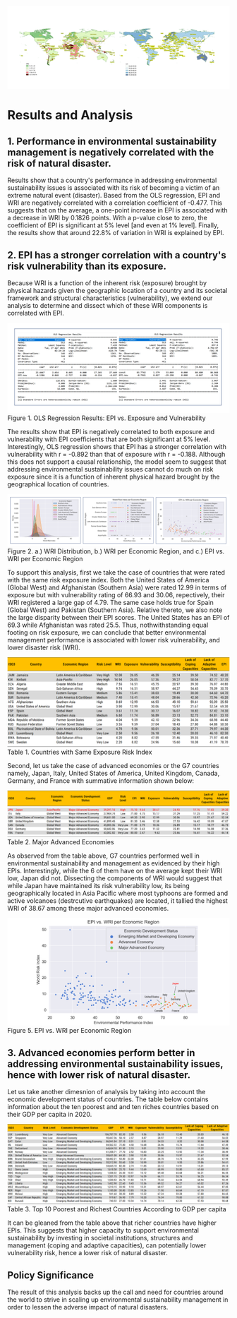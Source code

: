 ![](https://github.com/jsacoba/pai789_finalproject/blob/main/aes-folder/joined_maps.png)

# Results and Analysis

## 1. Performance in environmental sustainability management is negatively correlated with the risk of natural disaster.

Results show that a country's performance in addressing environmental sustainability issues is associated with its risk of becoming a victim of an extreme natural event (disaster). Based from the OLS regression, EPI and WRI are negatively correlated with a correlation coefficient of -0.477. This suggests that on the average, a one-point increase in EPI is associated with a decrease in WRI by 0.1826 points. With a p-value close to zero, the coefficient of EPI is significant at 5% level [and even at 1% level]. Finally, the results show that around 22.8% of variation in WRI is explained by EPI. 

## 2. EPI has a stronger correlation with a country's risk vulnerability than its exposure.

Because WRI is a function of the inherent risk (exposure) brought by physical hazards given the geographic location of a country and its societal framework and structural characteristics (vulnerability), we extend our analysis to determine and dissect which of these WRI components is correlated with EPI.

![OLS Exposure and Vulnerability](https://github.com/jsacoba/pai789_finalproject/blob/main/script5_analyze/to_RESULTS.MD/ols.png)
Figure 1. OLS Regression Results: EPI vs. Exposure and Vulnerability


The results show that EPI is negatively correlated to both exposure and vulnerability with EPI coefficients that are both significant at 5% level. Interestingly, OLS regression shows that EPI has a stronger correlation with vulnerability with r = -0.892 than that of exposure with r = -0.188. Although this does not support a causal relationship, the model seem to suggest that addressing environmental sustainability issues cannot do much on risk exposure since it is a function of inherent physical hazard brought by the geographical location of countries. 

![Combined Scatter Plots](https://github.com/jsacoba/pai789_finalproject/blob/main/script5_analyze/to_RESULTS.MD/combined_scatter_region.png)
Figure 2. a.) WRI Distribution, b.) WRI per Economic Region, and c.) EPI vs. WRI per Economic Region

To support this analysis, first we take the case of countries that were rated with the same risk exposure index. Both the United States of America (Global West) and Afghanistan (Southern Asia) were rated 12.99 in terms of exposure but with vulnerability rating of 66.93 and 30.06, repectively, their WRI registered a large gap of 4.79. The same case holds true for Spain (Global West) and Pakistan (Southern Asia). Relative thereto, we also note the large disparity between their EPI scores. The United States has an EPI of 69.3 while Afghanistan was rated 25.5. Thus, nothwithstanding equal footing on risk exposure, we can conclude that better environmental management performance is associated with lower risk vulnerability, and lower disaster risk (WRI).

![Countries with Same Risk Exposure](https://github.com/jsacoba/pai789_finalproject/blob/main/script5_analyze/to_RESULTS.MD/points_ols.png)
Table 1. Countries with Same Exposure Risk Index

Second, let us take the case of advanced economies or the G7 countries namely, Japan, Italy, United States of America, United Kingdom, Canada, Germany, and France with summative information shown below:

![G7 Countries](https://github.com/jsacoba/pai789_finalproject/blob/main/script5_analyze/to_RESULTS.MD/japan_highlight.png)
Table 2. Major Advanced Economies


As observed from the table above, G7 countries performed well in environmental sustainability and management as evidenced by their high EPIs. Interestingly, while the 6 of them have on the average kept their WRI low, Japan did not. Dissecting the components of WRI would suggest that while Japan have maintained its risk vulnerability low, its being geographically located in Asia Pacific where most typhoons are formed and active volcanoes (destrcutive earthquakes) are located, it tallied the highest WRI of 38.67 among these major advanced economies.

![Japan Outlier](https://github.com/jsacoba/pai789_finalproject/blob/main/script5_analyze/to_RESULTS.MD/japan_scatter.png)
Figure 5. EPI vs. WRI per Economic Region


## 3. Advanced economies perform better in addressing environmental sustainability issues, hence with lower risk of natural disaster.

Let us take another dimesnion of analysis by taking into account the economic development status of countries. The table below contains information about the ten poorest and and ten riches countries based on their GDP per capita in 2020.

![Rich and Poor Countries](https://github.com/jsacoba/pai789_finalproject/blob/main/script5_analyze/to_RESULTS.MD/points_rich.png)
Table 3. Top 10 Poorest and Richest Countries According to GDP per capita

It can be gleaned from the table above that richer countries have higher EPIs. This suggests that higher capacity to support environmental sustainability by investing in societal institutions, structures and management (coping and adaptive capacities), can potentially  lower vulnerability risk, hence a lower risk of natural disaster.

## Policy Significance

The result of this analysis backs up the call and need for countries around the world to strive in scaling up environmental sustainability management in order to lessen the adverse impact of natural disasters. 